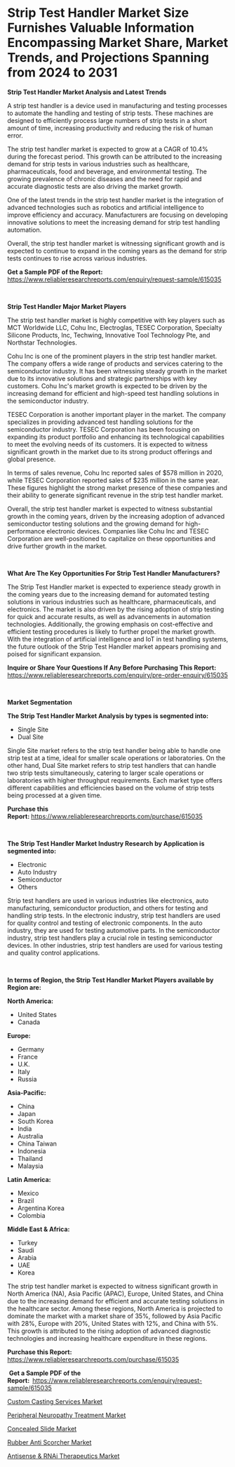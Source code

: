 <p><h1>Strip Test Handler Market Size Furnishes Valuable Information Encompassing Market Share, Market Trends, and Projections Spanning from 2024 to 2031</h1></p><p><strong>Strip Test Handler Market Analysis and Latest Trends</strong></p>
<p><p>A strip test handler is a device used in manufacturing and testing processes to automate the handling and testing of strip tests. These machines are designed to efficiently process large numbers of strip tests in a short amount of time, increasing productivity and reducing the risk of human error.</p><p>The strip test handler market is expected to grow at a CAGR of 10.4% during the forecast period. This growth can be attributed to the increasing demand for strip tests in various industries such as healthcare, pharmaceuticals, food and beverage, and environmental testing. The growing prevalence of chronic diseases and the need for rapid and accurate diagnostic tests are also driving the market growth.</p><p>One of the latest trends in the strip test handler market is the integration of advanced technologies such as robotics and artificial intelligence to improve efficiency and accuracy. Manufacturers are focusing on developing innovative solutions to meet the increasing demand for strip test handling automation.</p><p>Overall, the strip test handler market is witnessing significant growth and is expected to continue to expand in the coming years as the demand for strip tests continues to rise across various industries.</p></p>
<p><strong>Get a Sample PDF of the Report:&nbsp;</strong> <a href="https://www.reliableresearchreports.com/enquiry/request-sample/615035">https://www.reliableresearchreports.com/enquiry/request-sample/615035</a></p>
<p>&nbsp;</p>
<p><strong>Strip Test Handler Major Market Players</strong></p>
<p><p>The strip test handler market is highly competitive with key players such as MCT Worldwide LLC, Cohu Inc, Electroglas, TESEC Corporation, Specialty Silicone Products, Inc, Techwing, Innovative Tool Technology Pte, and Northstar Technologies. </p><p>Cohu Inc is one of the prominent players in the strip test handler market. The company offers a wide range of products and services catering to the semiconductor industry. It has been witnessing steady growth in the market due to its innovative solutions and strategic partnerships with key customers. Cohu Inc's market growth is expected to be driven by the increasing demand for efficient and high-speed test handling solutions in the semiconductor industry.</p><p>TESEC Corporation is another important player in the market. The company specializes in providing advanced test handling solutions for the semiconductor industry. TESEC Corporation has been focusing on expanding its product portfolio and enhancing its technological capabilities to meet the evolving needs of its customers. It is expected to witness significant growth in the market due to its strong product offerings and global presence.</p><p>In terms of sales revenue, Cohu Inc reported sales of $578 million in 2020, while TESEC Corporation reported sales of $235 million in the same year. These figures highlight the strong market presence of these companies and their ability to generate significant revenue in the strip test handler market.</p><p>Overall, the strip test handler market is expected to witness substantial growth in the coming years, driven by the increasing adoption of advanced semiconductor testing solutions and the growing demand for high-performance electronic devices. Companies like Cohu Inc and TESEC Corporation are well-positioned to capitalize on these opportunities and drive further growth in the market.</p></p>
<p>&nbsp;</p>
<p><strong>What Are The Key Opportunities For Strip Test Handler Manufacturers?</strong></p>
<p><p>The Strip Test Handler market is expected to experience steady growth in the coming years due to the increasing demand for automated testing solutions in various industries such as healthcare, pharmaceuticals, and electronics. The market is also driven by the rising adoption of strip testing for quick and accurate results, as well as advancements in automation technologies. Additionally, the growing emphasis on cost-effective and efficient testing procedures is likely to further propel the market growth. With the integration of artificial intelligence and IoT in test handling systems, the future outlook of the Strip Test Handler market appears promising and poised for significant expansion.</p></p>
<p><strong>Inquire or Share Your Questions If Any Before Purchasing This Report:</strong> <a href="https://www.reliableresearchreports.com/enquiry/pre-order-enquiry/615035">https://www.reliableresearchreports.com/enquiry/pre-order-enquiry/615035</a></p>
<p>&nbsp;</p>
<p><strong>Market Segmentation</strong></p>
<p><strong>The Strip Test Handler Market Analysis by types is segmented into:</strong></p>
<p><ul><li>Single Site</li><li>Dual Site</li></ul></p>
<p><p>Single Site market refers to the strip test handler being able to handle one strip test at a time, ideal for smaller scale operations or laboratories. On the other hand, Dual Site market refers to strip test handlers that can handle two strip tests simultaneously, catering to larger scale operations or laboratories with higher throughput requirements. Each market type offers different capabilities and efficiencies based on the volume of strip tests being processed at a given time.</p></p>
<p><strong>Purchase this Report:&nbsp;</strong><a href="https://www.reliableresearchreports.com/purchase/615035">https://www.reliableresearchreports.com/purchase/615035</a></p>
<p>&nbsp;</p>
<p><strong>The Strip Test Handler Market Industry Research by Application is segmented into:</strong></p>
<p><ul><li>Electronic</li><li>Auto Industry</li><li>Semiconductor</li><li>Others</li></ul></p>
<p><p>Strip test handlers are used in various industries like electronics, auto manufacturing, semiconductor production, and others for testing and handling strip tests. In the electronic industry, strip test handlers are used for quality control and testing of electronic components. In the auto industry, they are used for testing automotive parts. In the semiconductor industry, strip test handlers play a crucial role in testing semiconductor devices. In other industries, strip test handlers are used for various testing and quality control applications.</p></p>
<p>&nbsp;</p>
<p><strong>In terms of Region, the Strip Test Handler Market Players available by Region are:</strong></p>
<p>
    <p> <strong> North America: </strong>
        <ul>
            <li>United States</li>
            <li>Canada</li>
        </ul>
        </p> 
    <p> <strong> Europe: </strong>
        <ul>
            <li>Germany</li>
            <li>France</li>
            <li>U.K.</li>
            <li>Italy</li>
            <li>Russia</li>
        </ul>
        </p> 
    <p> <strong> Asia-Pacific: </strong>
        <ul>
            <li>China</li>
            <li>Japan</li>
            <li>South Korea</li>
            <li>India</li>
            <li>Australia</li>
            <li>China Taiwan</li>
            <li>Indonesia</li>
            <li>Thailand</li>
            <li>Malaysia</li>
        </ul>
        </p> 
    <p> <strong> Latin America: </strong>
        <ul>
            <li>Mexico</li>
            <li>Brazil</li>
            <li>Argentina Korea</li>
            <li>Colombia</li>
        </ul>
        </p> 
    <p> <strong> Middle East & Africa: </strong>
        <ul>
            <li>Turkey</li>
            <li>Saudi</li>
            <li>Arabia</li>
            <li>UAE</li>
            <li>Korea</li>
        </ul>
    </p>
    </p>
<p><p>The strip test handler market is expected to witness significant growth in North America (NA), Asia Pacific (APAC), Europe, United States, and China due to the increasing demand for efficient and accurate testing solutions in the healthcare sector. Among these regions, North America is projected to dominate the market with a market share of 35%, followed by Asia Pacific with 28%, Europe with 20%, United States with 12%, and China with 5%. This growth is attributed to the rising adoption of advanced diagnostic technologies and increasing healthcare expenditure in these regions.</p></p>
<p><strong>Purchase this Report: </strong><a href="https://www.reliableresearchreports.com/purchase/615035">https://www.reliableresearchreports.com/purchase/615035</a></p>
<p>&nbsp;<strong>Get a Sample PDF of the Report:&nbsp;&nbsp;</strong><a href="https://www.reliableresearchreports.com/enquiry/request-sample/615035">https://www.reliableresearchreports.com/enquiry/request-sample/615035</a></p>
<p><strong></strong></p>
<p><p><a href="https://medium.com/@juliepayne1928/custom-casting-services-market-trends-forecast-and-competitive-analysis-to-2031-54b198cff686">Custom Casting Services Market</a></p><p><a href="https://medium.com/@crystalpena2022/peripheral-neuropathy-treatment-market-comprehensive-assessment-by-type-application-and-93f5c73684ae">Peripheral Neuropathy Treatment Market</a></p><p><a href="https://github.com/Krish2023na/Market-Research-Report-List-3/blob/main/concealed-slide-market.md">Concealed Slide Market</a></p><p><a href="https://github.com/bmorecock/Market-Research-Report-List-2/blob/main/rubber-anti-scorcher-market.md">Rubber Anti Scorcher Market</a></p><p><a href="https://medium.com/@juliepayne1928/antisense-amp-rnai-therapeutics-market-size-cagr-trends-2024-2030-76cc757becb3">Antisense & RNAi Therapeutics Market</a></p></p>